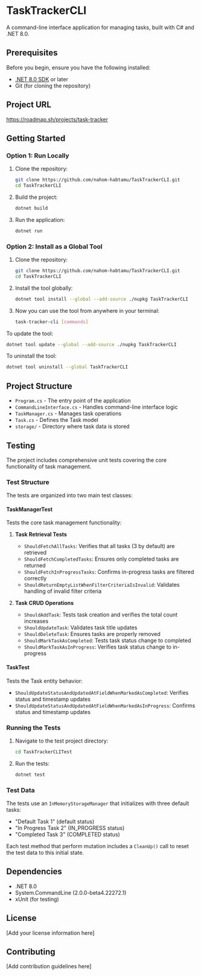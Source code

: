 # TaskTrackerCLI

A command-line interface application for managing tasks, built with C# and .NET 8.0.

## Prerequisites

Before you begin, ensure you have the following installed:
- [.NET 8.0 SDK](https://dotnet.microsoft.com/download/dotnet/8.0) or later
- Git (for cloning the repository)

## Project URL 
https://roadmap.sh/projects/task-tracker


## Getting Started

### Option 1: Run Locally

1. Clone the repository:
   ```bash
   git clone https://github.com/nahom-habtamu/TaskTrackerCLI.git
   cd TaskTrackerCLI
   ```

2. Build the project:
   ```bash
   dotnet build
   ```

3. Run the application:
   ```bash
   dotnet run
   ```

### Option 2: Install as a Global Tool

1. Clone the repository:
   ```bash
   git clone https://github.com/nahom-habtamu/TaskTrackerCLI.git
   cd TaskTrackerCLI
   ```

2. Install the tool globally:
   ```bash
   dotnet tool install --global --add-source ./nupkg TaskTrackerCLI
   ```

3. Now you can use the tool from anywhere in your terminal:
   ```bash
   task-tracker-cli [commands]
   ```

To update the tool:
```bash
dotnet tool update --global --add-source ./nupkg TaskTrackerCLI
```

To uninstall the tool:
```bash
dotnet tool uninstall --global TaskTrackerCLI
```

## Project Structure

- `Program.cs` - The entry point of the application
- `CommandLineInterface.cs` - Handles command-line interface logic
- `TaskManager.cs` - Manages task operations
- `Task.cs` - Defines the Task model
- `storage/` - Directory where task data is stored

## Testing

The project includes comprehensive unit tests covering the core functionality of task management.

### Test Structure

The tests are organized into two main test classes:

#### TaskManagerTest
Tests the core task management functionality:

1. **Task Retrieval Tests**
   - `ShouldFetchAllTasks`: Verifies that all tasks (3 by default) are retrieved
   - `ShouldFetchCompletedTasks`: Ensures only completed tasks are returned
   - `ShouldFetchInProgressTasks`: Confirms in-progress tasks are filtered correctly
   - `ShouldReturnEmptyListWhenFilterCriteriaIsInvalid`: Validates handling of invalid filter criteria

2. **Task CRUD Operations**
   - `ShouldAddTask`: Tests task creation and verifies the total count increases
   - `ShouldUpdateTask`: Validates task title updates
   - `ShouldDeleteTask`: Ensures tasks are properly removed
   - `ShouldMarkTaskAsCompleted`: Tests task status change to completed
   - `ShouldMarkTaskAsInProgress`: Verifies task status change to in-progress

#### TaskTest
Tests the Task entity behavior:
- `ShouldUpdateStatusAndUpdatedAtFieldWhenMarkedAsCompleted`: Verifies status and timestamp updates
- `ShouldUpdateStatusAndUpdatedAtFieldWhenMarkedAsInProgress`: Confirms status and timestamp updates

### Running the Tests

1. Navigate to the test project directory:
   ```bash
   cd TaskTrackerCLITest
   ```
2. Run the tests:
   ```bash
   dotnet test
   ```

### Test Data

The tests use an `InMemoryStorageManager` that initializes with three default tasks:
- "Default Task 1" (default status)
- "In Progress Task 2" (IN_PROGRESS status)
- "Completed Task 3" (COMPLETED status)

Each test method that perform mutation includes a `CleanUp()` call to reset the test data to this initial state.

## Dependencies

- .NET 8.0
- System.CommandLine (2.0.0-beta4.22272.1)
- xUnit (for testing)

## License

[Add your license information here]

## Contributing

[Add contribution guidelines here]
